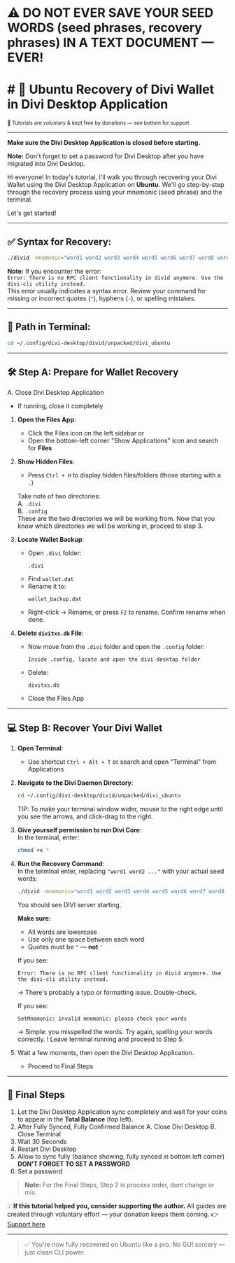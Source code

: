 # ⚠️ DO NOT EVER SAVE YOUR SEED WORDS (seed phrases, recovery phrases) IN A TEXT DOCUMENT — EVER!

# # 🐧 Ubuntu Recovery of Divi Wallet in Divi Desktop Application

<sub>📝 Tutorials are voluntary & kept free by donations — see bottom for support.</sub>

---

**Make sure the Divi Desktop Application is closed before starting.**

**Note:** Don't forget to set a password for Divi Desktop after you have migrated into Divi Desktop.

Hi everyone! In today's tutorial, I'll walk you through recovering your Divi Wallet using the Divi Desktop Application on **Ubuntu**. We'll go step-by-step through the recovery process using your mnemonic (seed phrase) and the terminal.

Let's get started!

---

## ✅ Syntax for Recovery:

```bash
./divid -mnemonic="word1 word2 word3 word4 word5 word6 word7 word8 word9 word10 word11 word12" -force_rescan=1 &
```

**Note:** If you encounter the error:  
`Error: There is no RPC client functionality in divid anymore. Use the divi-cli utility instead.`  
This error usually indicates a syntax error. Review your command for missing or incorrect quotes (`"`), hyphens (`-`), or spelling mistakes.

---

## 📂 Path in Terminal:

```bash
cd ~/.config/divi-desktop/divid/unpacked/divi_ubuntu
```

---

## 🛠️ Step A: Prepare for Wallet Recovery

A. Close Divi Desktop Application  
- If running, close it completely

1. **Open the Files App**:
   - Click the Files icon on the left sidebar or  
   - Open the bottom-left corner "Show Applications" icon and search for **Files**

2. **Show Hidden Files**:
   - Press `Ctrl + H` to display hidden files/folders (those starting with a `.`)

   Take note of two directories:  
   A. `.divi`  
   B. `.config`  
   These are the two directories we will be working from. Now that you know which directories we will be working in, proceed to step 3.

3. **Locate Wallet Backup**:
   - Open `.divi` folder:
     ```
     .divi
     ```
   - Find `wallet.dat`  
   - Rename it to:
     ```
     wallet_backup.dat
     ```
   - Right-click → Rename, or press `F2` to rename. Confirm rename when done.

4. **Delete `divitxs.db` File**:
   - Now move from the `.divi` folder and open the `.config` folder:
     ```
     Inside .config, locate and open the divi-desktop folder
     ```
   - Delete:
     ```
     divitxs.db
     ```
   - Close the Files App

---

## 💻 Step B: Recover Your Divi Wallet

1. **Open Terminal**:
   - Use shortcut `Ctrl + Alt + T` or search and open "Terminal" from Applications

2. **Navigate to the Divi Daemon Directory**:
   ```bash
   cd ~/.config/divi-desktop/divid/unpacked/divi_ubuntu
   ```
   TIP: To make your terminal window wider, mouse to the right edge until you see the arrows, and click-drag to the right.

3. **Give yourself permission to run Divi Core**:  
   In the terminal, enter:
   ```bash
   chmod +x *
   ```

4. **Run the Recovery Command**:  
   In the terminal enter, replacing `"word1 word2 ..."` with your actual seed words:
   ```bash
   ./divid -mnemonic="word1 word2 word3 word4 word5 word6 word7 word8 word9 word10 word11 word12" -force_rescan=1 &
   ```
   You should see DIVI server starting.

   **Make sure:**
   - All words are lowercase
   - Use only one space between each word
   - Quotes must be `"` — **not** `'`

   If you see:
   ```
   Error: There is no RPC client functionality in divid anymore. Use the divi-cli utility instead.
   ```
   → There's probably a typo or formatting issue. Double-check.

   If you see:
   ```
   SetMnemonic: invalid mnemonic: please check your words
   ```
   → Simple: you misspelled the words. Try again, spelling your words correctly.
   ! Leave terminal running and proceed to Step 5.

5. Wait a few moments, then open the Divi Desktop Application.

   - Proceed to Final Steps

---

## 🎯 Final Steps

1. Let the Divi Desktop Application sync completely and wait for your coins to appear in the **Total Balance** (top left).
2. After Fully Synced, Fully Confirmed Balance
   A. Close Divi Desktop
   B. Close Terminal
3. Wait 30 Seconds
4. Restart Divi Desktop
5. Allow to sync fully (balance showing, fully synced in bottom left corner)
**DON'T FORGET TO SET A PASSWORD**
6. Set a password

> **Note:** For the Final Steps, Step 2 is process order, dont change or mix.

💡 **If this tutorial helped you, consider supporting the author.** All guides are created through voluntary effort — your donation keeps them coming. 👉 [Support here](https://www.thevoice.dev/#donations)

---

> ✅ You're now fully recovered on Ubuntu like a pro. No GUI sorcery — just clean CLI power.
